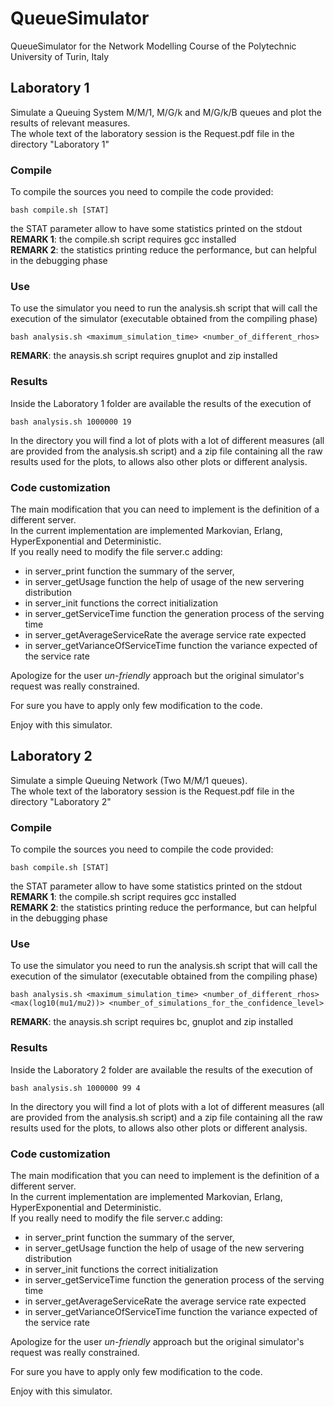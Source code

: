 # QueueSimulator
QueueSimulator for the Network Modelling Course of the Polytechnic University of Turin, Italy

## Laboratory 1
Simulate a Queuing System M/M/1, M/G/k and M/G/k/B queues and plot the results of relevant measures. <br />
The whole text of the laboratory session is the Request.pdf file in the directory "Laboratory 1"
### Compile
To compile the sources you need to compile the code provided:

    bash compile.sh [STAT]

the STAT parameter allow to have some statistics printed on the stdout <br />
<b>REMARK 1</b>: the compile.sh script requires gcc installed <br />
<b>REMARK 2</b>: the statistics printing reduce the performance, but can helpful in the debugging phase <br />
### Use
To use the simulator you need to run the analysis.sh script that will call the execution of the simulator (executable obtained from the compiling phase)

    bash analysis.sh <maximum_simulation_time> <number_of_different_rhos>

**REMARK**: the anaysis.sh script requires gnuplot and zip installed <br />
### Results
Inside the Laboratory 1 folder are available the results of the execution of

    bash analysis.sh 1000000 19

In the directory you will find a lot of plots with a lot of different measures (all are provided from the analysis.sh script) and a zip file containing all the raw results used for the plots, to allows also other plots or different analysis.

### Code customization
The main modification that you can need to implement is the definition of a different server.<br />
In the current implementation are implemented Markovian, Erlang, HyperExponential and Deterministic.<br />
If you really need to modify the file server.c adding: <br />
 - in server_print function the summary of the server,
 - in server_getUsage function the help of usage of the new servering distribution
 - in server_init functions the correct initialization
 - in server_getServiceTime function the generation process of the serving time
 - in server_getAverageServiceRate the average service rate expected
 - in server_getVarianceOfServiceTime function the variance expected of the service rate

Apologize for the user *un-friendly* approach but the original simulator's request was really constrained.

For sure you have to apply only few modification to the code.

Enjoy with this simulator.

## Laboratory 2
Simulate a simple Queuing Network (Two M/M/1 queues). <br />
The whole text of the laboratory session is the Request.pdf file in the directory "Laboratory 2"
### Compile
To compile the sources you need to compile the code provided:

    bash compile.sh [STAT]

the STAT parameter allow to have some statistics printed on the stdout <br />
**REMARK 1**: the compile.sh script requires gcc installed <br />
**REMARK 2**: the statistics printing reduce the performance, but can helpful in the debugging phase <br />
### Use
To use the simulator you need to run the analysis.sh script that will call the execution of the simulator (executable obtained from the compiling phase)

    bash analysis.sh <maximum_simulation_time> <number_of_different_rhos> <max(log10(mu1/mu2))> <number_of_simulations_for_the_confidence_level>

**REMARK**: the anaysis.sh script requires bc, gnuplot and zip installed <br />
### Results
Inside the Laboratory 2 folder are available the results of the execution of

    bash analysis.sh 1000000 99 4

In the directory you will find a lot of plots with a lot of different measures (all are provided from the analysis.sh script) and a zip file containing all the raw results used for the plots, to allows also other plots or different analysis.

### Code customization
The main modification that you can need to implement is the definition of a different server.<br />
In the current implementation are implemented Markovian, Erlang, HyperExponential and Deterministic.<br />
If you really need to modify the file server.c adding: <br />
 - in server_print function the summary of the server,
 - in server_getUsage function the help of usage of the new servering distribution
 - in server_init functions the correct initialization
 - in server_getServiceTime function the generation process of the serving time
 - in server_getAverageServiceRate the average service rate expected
 - in server_getVarianceOfServiceTime function the variance expected of the service rate

Apologize for the user *un-friendly* approach but the original simulator's request was really constrained.

For sure you have to apply only few modification to the code.

Enjoy with this simulator.

